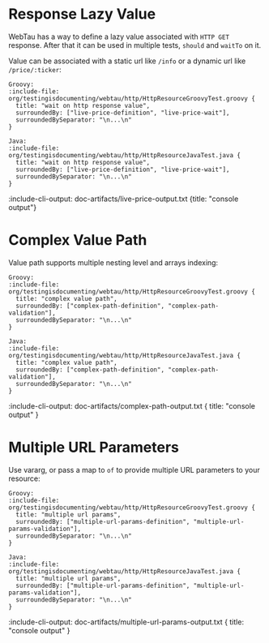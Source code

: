 # Response Lazy Value

WebTau has a way to define a lazy value associated with `HTTP GET` response. After that it can be used in multiple tests, `should` and `waitTo` on it.

Value can be associated with a static url like `/info` or a dynamic url like `/price/:ticker`:

```tabs
Groovy:
:include-file: org/testingisdocumenting/webtau/http/HttpResourceGroovyTest.groovy {
  title: "wait on http response value",
  surroundedBy: ["live-price-definition", "live-price-wait"],
  surroundedBySeparator: "\n...\n"
}

Java:
:include-file: org/testingisdocumenting/webtau/http/HttpResourceJavaTest.java {
  title: "wait on http response value",
  surroundedBy: ["live-price-definition", "live-price-wait"],
  surroundedBySeparator: "\n...\n"
}
```

:include-cli-output: doc-artifacts/live-price-output.txt {title: "console output"}

# Complex Value Path

Value path supports multiple nesting level and arrays indexing:

```tabs
Groovy:
:include-file: org/testingisdocumenting/webtau/http/HttpResourceGroovyTest.groovy {
  title: "complex value path",
  surroundedBy: ["complex-path-definition", "complex-path-validation"],
  surroundedBySeparator: "\n...\n"
}

Java:
:include-file: org/testingisdocumenting/webtau/http/HttpResourceJavaTest.java {
  title: "complex value path",
  surroundedBy: ["complex-path-definition", "complex-path-validation"],
  surroundedBySeparator: "\n...\n"
}
```

:include-cli-output: doc-artifacts/complex-path-output.txt {
  title: "console output"
}

# Multiple URL Parameters

Use vararg, or pass a map to `of` to provide multiple URL parameters to your resource:

```tabs
Groovy:
:include-file: org/testingisdocumenting/webtau/http/HttpResourceGroovyTest.groovy {
  title: "multiple url params",
  surroundedBy: ["multiple-url-params-definition", "multiple-url-params-validation"],
  surroundedBySeparator: "\n...\n"
}

Java:
:include-file: org/testingisdocumenting/webtau/http/HttpResourceJavaTest.java {
  title: "multiple url params",
  surroundedBy: ["multiple-url-params-definition", "multiple-url-params-validation"],
  surroundedBySeparator: "\n...\n"
}
```

:include-cli-output: doc-artifacts/multiple-url-params-output.txt {
  title: "console output"
}
